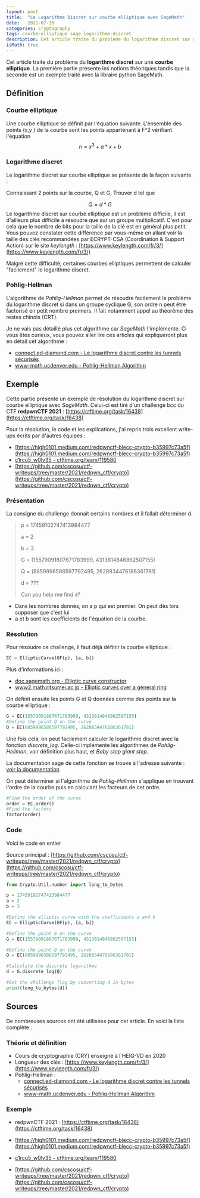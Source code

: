 ```yaml
---
layout: post
title:  "Le Logarithme Discret sur courbe elliptique avec SageMath"
date:   2021-07-30
categories: cryptography
tags: courbe-elliptique sage logarithme-discret
description: Cet article traite du problème du logarithme discret sur une courbe elliptique. Il contient un exemple faisant appel à la librairie python SageMath.
isMath: true 
---
```




Cet article traite du problème du **logarithme discret** sur une **courbe elliptique**. La première partie présente les notions théoriques tandis que la seconde est un exemple traité avec la libraire python SageMath.

## Définition

### Courbe elliptique

Une courbe elliptique se définit par l'équation suivante. L'ensemble des points (x,y ) de la courbe sont les points appartenant à F^2 vérifiant l'équation
$$
n = x^3 + a * x + b
$$



### Logarithme discret

Le logarithme discret sur courbe elliptique se présente de la façon suivante :

Connaissant 2 points sur la courbe, Q et G, Trouver d tel que

$$
Q = d * G
$$
Le logarithme discret sur courbe elliptique est un problème difficile, il est d'ailleurs plus difficile à résoudre que sur un groupe multiplicatif. C'est pour cela que le nombre de bits pour la taille de la clé est en général plus petit. Vous pouvez constater cette différence par vous-même en allant voir la taille des clés recommandées par ECRYPT-CSA (Coordination & Support Action) sur le site *keylength* : [https://www.keylength.com/fr/3/](https://www.keylength.com/fr/3/)

Malgré cette difficulté, certaines courbes elliptiques permettent  de calculer "facilement" le logarithme discret.

### Pohlig-Hellman 

L'algorithme de *Pohlig-Hellman* permet de résoudre facilement le problème du logarithme discret si  dans un groupe cyclique G, son ordre n peut être factorisé en petit nombre premiers. Il fait notamment appel au théorème des restes chinois (CRT).

Je ne vais pas détaillé plus cet algorithme car *SageMath* l'implémente. Ci vous êtes curieux, vous pouvez aller lire ces articles qui expliqueront plus en détail cet algorithme :

- [connect.ed-diamond.com - Le logarithme discret contre les tunnels sécurisés](https://connect.ed-diamond.com/MISC/MISCHS-006/Le-logarithme-discret-contre-les-tunnels-securises)
- [www-math.ucdenver.edu - Pohlig-Hellman Algorithm](http://www-math.ucdenver.edu/~wcherowi/courses/m5410/phexample.pdf)



## Exemple

Cette partie présente un exemple de résolution du logarithme discret sur courbe elliptique avec *SageMath*. Celui-ci est tiré d'un challenge bcc du CTF **redpwnCTF 2021** : [https://ctftime.org/task/16438](https://ctftime.org/task/16438)

Pour la résolution, le code et les explications, j'ai repris trois excellent write-ups écrits par d'autres équipes :

- [https://high0101.medium.com/redpwnctf-blecc-crypto-b35997c73a5f](https://high0101.medium.com/redpwnctf-blecc-crypto-b35997c73a5f)
- [c1rcu5_w0lv35 - ctftime.org/team/119580](https://ctftime.org/writeup/29157)
- [https://github.com/cscosu/ctf-writeups/tree/master/2021/redpwn_ctf/crypto](https://github.com/cscosu/ctf-writeups/tree/master/2021/redpwn_ctf/crypto)



### Présentation

La consigne du challenge donnait certains nombres et il fallait déterminer d.

> p = 17459102747413984477
>
> a = 2
>
> b = 3
>
> G = (15579091807671783999, 4313814846862507155)
>
> Q = (8859996588597792495, 2628834476186361781)
>
> d = ???
>
> Can you help me find `d`?

- Dans les nombres donnés, on a p qui est premier.  On peut dès lors supposer que c'est lui 
- a et b sont les coefficients de l'équation de la courbe.

### Résolution

Pour résoudre ce challenge, il faut déjà définir la courbe elliptique :

```python
EC = EllipticCurve(GF(p), [a, b])
```

Plus d'informations ici : 

- [doc.sagemath.org - Elliptic curve constructor](https://doc.sagemath.org/html/en/reference/arithmetic_curves/sage/schemes/elliptic_curves/constructor.html)
- [www2.math.ritsumei.ac.jp - Elliptic curves over a general ring](http://www2.math.ritsumei.ac.jp/doc/static/reference/curves/sage/schemes/elliptic_curves/ell_generic.html)

On définit ensuite les points G et Q données comme des points sur la courbe elliptique :

```python
G = EC(15579091807671783999, 4313814846862507155)
#Define the point Q on the curve
Q = EC(8859996588597792495, 2628834476186361781)
```

Une fois cela, on peut facilement calculer le logarithme discret avec la fonction *discrete_log*. Celle-ci implémente les algorithmes de *Pohlig-Hellman*, voir définition plus haut, et *Baby step giant step*.

La documentation sage de cette fonction se trouve à l'adresse suivante : [voir la documentation](https://doc.sagemath.org/html/en/reference/groups/sage/groups/generic.html)

On peut déterminer si l'algorithme de *Pohlig–Hellman* s'applique en trouvant l'ordre de la courbe puis en calculant les facteurs de cet ordre.

```python
#Find the order of the curve
order = EC.order()
#Find the factors
factor(order)
```

### Code

Voici le code en entier

Source principal : [https://github.com/cscosu/ctf-writeups/tree/master/2021/redpwn_ctf/crypto](https://github.com/cscosu/ctf-writeups/tree/master/2021/redpwn_ctf/crypto)

```python
from Crypto.Util.number import long_to_bytes

p = 17459102747413984477
a = 2
b = 3

#Define the elliptic curve with the coefficients a and b
EC = EllipticCurve(GF(p), [a, b])

#Define the point G on the curve
G = EC(15579091807671783999, 4313814846862507155)

#Define the point Q on the curve
Q = EC(8859996588597792495, 2628834476186361781)

#Calculate the discrete logarithme
d = G.discrete_log(Q)

#Get the challenge flag by converting d in bytes
print(long_to_bytes(d))

```





## Sources

De nombreuses sources ont été utilisées pour cet article. En voici la liste complète :

### Théorie et définition 

- Cours de cryptographie (CRY) enseigné à l'HEIG-VD en 2020
- Longueur des clés : [https://www.keylength.com/fr/3/](https://www.keylength.com/fr/3/)
- Pohlig-Hellman :
  - [connect.ed-diamond.com - Le logarithme discret contre les tunnels sécurisés](https://connect.ed-diamond.com/MISC/MISCHS-006/Le-logarithme-discret-contre-les-tunnels-securises)
  - [www-math.ucdenver.edu - Pohlig-Hellman Algorithm](http://www-math.ucdenver.edu/~wcherowi/courses/m5410/phexample.pdf)

### Exemple

- redpwnCTF 2021 : [https://ctftime.org/task/16438](https://ctftime.org/task/16438)

- [https://high0101.medium.com/redpwnctf-blecc-crypto-b35997c73a5f](https://high0101.medium.com/redpwnctf-blecc-crypto-b35997c73a5f)
- [c1rcu5_w0lv35 - ctftime.org/team/119580](https://ctftime.org/writeup/29157)
- [https://github.com/cscosu/ctf-writeups/tree/master/2021/redpwn_ctf/crypto](https://github.com/cscosu/ctf-writeups/tree/master/2021/redpwn_ctf/crypto)